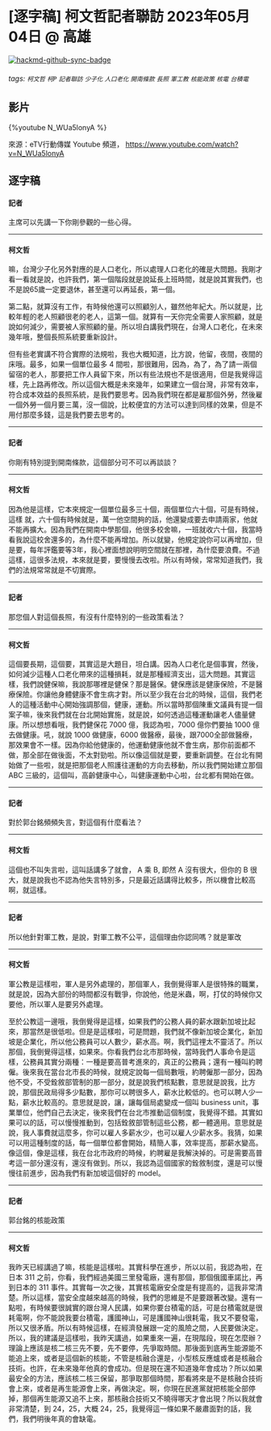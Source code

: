 # [逐字稿] 柯文哲記者聯訪 2023年05月04日 @ 高雄

[![hackmd-github-sync-badge](https://hackmd.io/ktfZwoeiQuC8QnIebNJW9Q/badge)](https://hackmd.io/ktfZwoeiQuC8QnIebNJW9Q)


###### tags: `柯文哲` `柯P` `記者聯訪` `少子化` `人口老化` `開南條款` `長照` `軍工教` `核能政策` `核電` `台積電`

## 影片
{%youtube N_WUa5lonyA %}

來源：eTV行動傳媒 Youtube 頻道， https://www.youtube.com/watch?v=N_WUa5lonyA

## 逐字稿

#### 記者

主席可以先講一下你剛參觀的一些心得。

---

#### 柯文哲

嘛，台灣少子化另外對應的是人口老化，所以處理人口老化的確是大問題。我剛才看一看就是說，也許我們，第一個階段就是說延長上班時間，就是說其實我們，也不是說65歲一定要退休，甚至還可以再延長，第一個。

第二點，就算沒有工作，有時候他還可以照顧別人，雖然他年紀大。所以就是，比較年輕的老人照顧很老的老人，這第一個。就算有一天你完全需要人家照顧，就是說如何減少，需要被人家照顧的量。所以坦白講我們現在，台灣人口老化，在未來幾年哦，整個長照系統要重新設計。

但有些老實講不符合實際的法規啦，我也大概知道，比方說，他留，夜間，夜間的床哦。最多，如果一個單位最多 4 間啦，那很難用，因為，為了，為了請一兩個留宿的老人，那要把工作人員留下來，所以有些法規也不是很適用，但是我覺得這樣，先上路再修改。所以這個大概是未來幾年，如果建立一個台灣，非常有效率，符合成本效益的長照系統，是我們要思考。因為我們現在都是雇那個外勞，然後雇一個外勞一個月要三萬，沒一個說，比較便宜的方法可以達到同樣的效果，但是不用付那麼多錢，這是我們要去思考的。

---

#### 記者

你剛有特別提到開南條款，這個部分可不可以再談談？

---

#### 柯文哲

因為他是這樣，它本來規定一個單位最多三十個，兩個單位六十個，可是有時候，這樣 就，六十個有時候就是，萬一他空間夠的話，他還變成要去申請兩家，他就不能再擴大。因為我們在開南中學那個，他很多校舍嘛，一班就收六十個，我當時看我說這校舍還多的，為什麼不能再增加。所以就變，他規定說你可以再增加，但是要，每年評鑑要等3年，我心裡面想說明明空間就在那裡，為什麼要浪費。不過這樣，這很多法規，本來就是要，要慢慢去改啦。所以有時候，常常知道我們，我們的法規常常就是不切實際。

---

#### 記者

那您個人對這個長照，有沒有什麼特別的一些政策看法？

---

#### 柯文哲

這個要長期，這個要，其實這是大題目，坦白講。因為人口老化是個事實，然後，如何減少這種人口老化帶來的這種損耗，就是那種經濟支出，這大問題。其實這樣，我們說健保嘛，我說那哪裡是健保？那是醫保。健保應該是健康保險，不是醫療保險。你讓他身體健康不會生病才對。所以至少我在台北的時候，這個，我們老人的這種活動中心開始強調那個，健康，運動。所以當時那個陳重文議員有提一個案子嘛，後來我們就在台北開始實施，就是說，如何透過這種運動讓老人儘量健康。所以想想看哦，我們健保花 7000 億，我認為啦，7000 億你們要抽 1000 億去做健康。吼，就說 1000 做健康，6000 做醫療，最後，跟7000全部做醫療，那效果會不一樣。因為你給他健康的，他運動健康他就不會生病，那你前面都不做，那全部在做後面，不太對勁啦。所以像這個就是要，要重新調整。在台北有開始做了一些啦，就是把那個老人照護往運動的方向去移動，所以我們開始建立那個 ABC 三級的，這個叫，高齡健康中心，叫健康運動中心啦，台北都有開始在做。

---

#### 記者

對於郭台銘頻頻失言，對這個有什麼看法？

---

#### 柯文哲

這個也不叫失言啦，這叫話講多了就會， A 乘 B, 即然 A 沒有很大，但你的 B 很大，就是說我也不認為他失言特別多，只是最近話講得比較多，所以機會比較高啊，就這樣。

---

#### 記者

所以他針對軍工教，是說，對軍工教不公平，這個理由你認同嗎？就是軍改

---

#### 柯文哲

軍公教是這樣啦，軍人是另外處理的，那個軍人，我倒覺得軍人是很特殊的職業，就是說，因為大部份的時間都沒有戰爭，你說他，他是米蟲，啊，打仗的時候你又要他，所以軍人是要另外處理。

至於公教這一邊哦，我倒覺得是這樣，如果我們的公務人員的薪水跟新加坡比起來，那當然是很低啦。但是是這樣啦，可是問題，我們就不像新加坡企業化，新加坡是企業化，所以他公務員可以人數少，薪水高。啊，我們這𥚃太不靈活了。所以那個，我倒覺得這樣，如果來。你看我們台北市那時候，當時我們人事命令是這樣，公務員其實分兩種：一種是要高普考進來的，真正的公務員；還有一種叫約聘僱。後來我在當台北市長的時候，就規定說每一個局數哦，約聘僱那一部分，因為他不受，不受銓敘部管制的那一部分，就是說我們核點數，意思就是說我，比方說，那個民政局得多少點數，那你可以聘很多人，薪水比較低的。也可以聘人少一點，薪水比較高的。意思就是說，讓，讓每個局處變成一個叫 business unit，事業單位，他們自己去決定，後來我們在台北市推動這個制度，我覺得不錯。其實如果可以的話，可以慢慢推動到，包括銓敘部管制這些公務，都一體適用。意思就是說，我人事費就這麼多，你可以雇人多薪水少，也可以雇人少薪水多。我猜，如果可以用這種制度的話，每一個單位都會開始，精簡人事，效率提高，那薪水變高。像這個，像是這樣，我在台北市政府的時候，約聘雇是我解決掉的。可是需要高普考這一部分還沒有，還沒有做到。所以，我認為這個國家的銓敘制度，還是可以慢慢往前進步，因為我們有新加坡這個好的 model。

---

#### 記者

郭台銘的核能政策

---

#### 柯文哲

我昨天已經講過了嘛，核能是這樣啦。其實科學在進步，所以以前，我認為啦，在日本 311 之前，你看，我們經過美國三里發電廠，還有那個，那個俄國車諾比，再到日本的 311 事件。其實每一次之後，其實核電廠安全度是有提高的，這我非常清楚。所以這樣，當安全度越來越高的時候，我們的思維是不是要跟著改變。還有一點啦，有時候要很誠實的跟台灣人民講，如果你要台積電的話，可是台積電就是很耗電啊，你不能說我要台積電，護國神山，可是護國神山很耗電，我又不要發電，所以又很矛盾。所以有時候這樣，在經濟發展跟一定的風險之間，人民要做決定。所以，我的建議是這樣啦，我昨天講過，如果重來一遍，在現階段，現在怎麼辦？理論上應該是核二核三先不要，先不要停，先爭取時間。那後面到底再生能源能不能追上來，或者是這個新的核能，不管是核融合還是，小型核反應爐或者是核融合技術。也許，在未來幾年他真的會成功。但是現在還不知道幾年會成功？所以如果最安全的方法，應該核二核三保留，那爭取那個時間，那看將來是不是核融合技術會上來，或者是再生能源會上來，再做決定。啊，你現在民進黨就把核能全部停掉，那個再生能源又追不上來，那核融合技術又不曉得哪天才會出現？所以我就會非常清楚，到 24，25，大概 24，25，我覺得這一條如果不嚴肅面對的話，我們，我們明後年真的會缺電。


